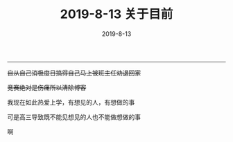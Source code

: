 ﻿---
layout: post
title: 2019-8-13 关于目前

date: 2019-8-13
categories: blog
tags: [学习,日常]
description: 
---

---------------------

~~自从自己消极度日搞得自己马上被班主任劝退回家~~

~~竞赛绝对是伤痛所以清除博客~~

我现在如此热爱上学，有想见的人，有想做的事

可是高三导致既不能见想见的人也不能做想做的事


啊
